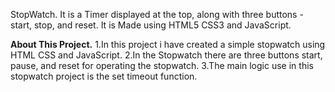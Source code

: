StopWatch.
It is a Timer displayed at the top, along with three buttons - start, stop, and reset.
It is Made using HTML5 CSS3 and JavaScript.

**About This Project.**
1.In this project i have created a simple stopwatch using HTML CSS and JavaScript.
2.In the Stopwatch there are three buttons start, pause, and reset for operating the stopwatch.
3.The main logic use in this stopwatch project is the set timeout function.
